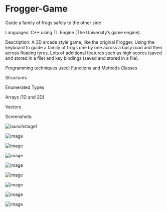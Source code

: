 # Frogger-Game
Guide a family of frogs safely to the other side

Languages: C++ using TL Engine (The University’s game engine).

Description: A 3D arcade style game, like the original Frogger. Using the keyboard to guide a family of frogs one by one across a busy road and then across floating tyres. Lots of additional features such as high scores (saved and stored in a file) and key bindings (saved and stored in a file).

Programming techniques used:
Functions and Methods
Classes

Structures

Enumerated Types

Arrays (1D and 2D)

Vectors

Screenshots:

![launchstage1](https://user-images.githubusercontent.com/13036791/35815786-3bbf5980-0a91-11e8-925d-008dd9903e85.png)

![image](https://user-images.githubusercontent.com/13036791/35816737-6c525d2a-0a93-11e8-9829-93236ac87502.png)

![image](https://user-images.githubusercontent.com/13036791/35816757-7825724a-0a93-11e8-8816-9464d74272ca.png)

![image](https://user-images.githubusercontent.com/13036791/35816788-894774e2-0a93-11e8-9689-ac4de10fb317.png)

![image](https://user-images.githubusercontent.com/13036791/35816802-90e9c39e-0a93-11e8-9339-deaea5cc898e.png)

![image](https://user-images.githubusercontent.com/13036791/35816842-a7e8e14c-0a93-11e8-9f99-9accd8b058d3.png)

![image](https://user-images.githubusercontent.com/13036791/35816858-b6d4524a-0a93-11e8-8149-b0726e5ae609.png)

![image](https://user-images.githubusercontent.com/13036791/35816877-c2f22750-0a93-11e8-9272-7cfa18211382.png)

![image](https://user-images.githubusercontent.com/13036791/35816986-07fa1952-0a94-11e8-9091-9dd597cc62a8.png)

